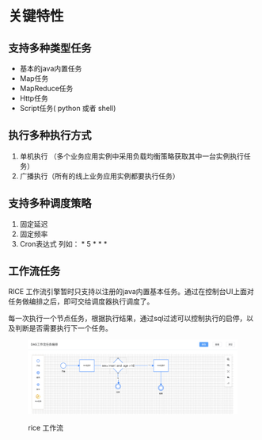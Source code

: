 # 关键特性

## 支持多种类型任务

* 基本的java内置任务
* Map任务
* MapReduce任务
* Http任务
* Script任务( python 或者 shell)&#x20;

## 执行多种执行方式

1. 单机执行 （多个业务应用实例中采用负载均衡策略获取其中一台实例执行任务）
2. 广播执行（所有的线上业务应用实例都要执行任务）

## 支持多种调度策略

1. 固定延迟
2. 固定频率
3. Cron表达式   列如： \* 5 \* \* \*

## 工作流任务

RICE 工作流引擎暂时只支持以注册的java内置基本任务。通过在控制台UI上面对任务做编排之后，即可交给调度器执行调度了。

每一次执行一个节点任务，根据执行结果，通过sql过滤可以控制执行的启停，以及判断是否需要执行下一个任务。

<figure><img src="../.gitbook/assets/image (2).png" alt=""><figcaption><p>rice 工作流</p></figcaption></figure>
